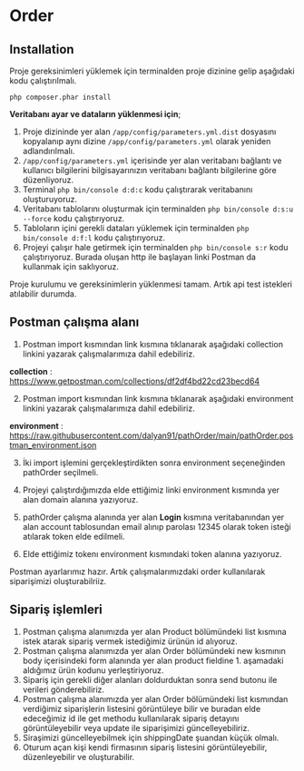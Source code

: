 Order
========================

## Installation
  Proje gereksinimleri yüklemek için terminalden proje dizinine gelip aşağıdaki kodu çalıştırılmalı.

    php composer.phar install
**Veritabanı ayar ve dataların yüklenmesi için**;
1. Proje dizininde yer alan `/app/config/parameters.yml.dist` dosyasını kopyalanıp aynı dizine `/app/config/parameters.yml` olarak yeniden adlandırılmalı.
2. `/app/config/parameters.yml` içerisinde yer alan veritabanı bağlantı ve kullanıcı bilgilerini bilgisayarınızın veritabanı bağlantı bilgilerine göre düzenliyoruz.
3. Terminal `php bin/console d:d:c` kodu çalıştırarak veritabanını oluşturuyoruz.
4. Veritabanı tablolarını oluşturmak için terminalden `php bin/console d:s:u --force` kodu çalıştırıyoruz.
5. Tabloların içini gerekli dataları yüklemek için terminalden `php bin/console d:f:l` kodu çalıştırıyoruz.
6. Projeyi çalışır hale getirmek için terminalden `php bin/console s:r` kodu çalıştırıyoruz. Burada oluşan http ile başlayan linki Postman da kullanmak için saklıyoruz.

Proje kurulumu ve gereksinimlerin yüklenmesi tamam. Artık api test istekleri atılabilir durumda.

Postman çalışma alanı
--------------
1. Postman import kısmından link kısmına tıklanarak aşağıdaki collection linkini yazarak çalışmalarımıza dahil edebiliriz.

**collection** : https://www.getpostman.com/collections/df2df4bd22cd23becd64

2. Postman import kısmından link kısmına tıklanarak aşağıdaki environment linkini yazarak çalışmalarımıza dahil edebiliriz.

**environment** : https://raw.githubusercontent.com/dalyan91/pathOrder/main/pathOrder.postman_environment.json

3. İki import işlemini gerçekleştirdikten sonra environment seçeneğinden pathOrder seçilmeli.

4. Projeyi çalıştırdığımızda elde ettiğimiz linki environment kısmında yer alan domain alanına yazıyoruz.

5. pathOrder çalışma alanında yer alan **Login** kısmına veritabanından yer alan account tablosundan email alınıp parolası 12345 olarak token isteği atılarak token elde edilmeli.

6. Elde ettiğimiz tokenı environment kısmındaki token alanına yazıyoruz.

Postman ayarlarımız hazır. Artık çalışmalarımızdaki  order kullanılarak siparişimizi oluşturabilriiz.


Sipariş işlemleri
--------------
1. Postman çalışma alanımızda yer alan Product bölümündeki list kısmına istek atarak sipariş vermek istediğimiz ürünün id alıyoruz.
2. Postman çalışma alanımızda yer alan Order bölümündeki new kısmının body içerisindeki form alanında yer alan product fieldine 1. aşamadaki aldığımız ürün kodunu yerleştiriyoruz.
3. Sipariş için gerekli diğer alanları doldurduktan sonra send butonu ile verileri gönderebiliriz.
4. Postman çalışma alanımızda yer alan Order bölümündeki list kısmından verdiğimiz siparişlerin listesini görüntüleye bilir ve buradan elde edeceğimiz id ile get methodu kullanılarak sipariş detayını görüntüleyebilir veya update ile siparişimizi güncelleyebiliriz.
5. Siraşimizi güncelleyebilmek için shippingDate şuandan küçük olmalı.
6. Oturum açan kişi kendi firmasının sipariş listesini görüntüleyebilir, düzenleyebilir ve oluşturabilir.